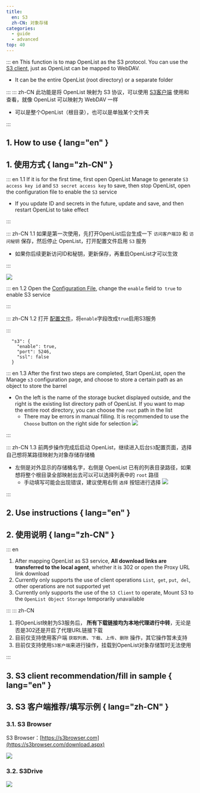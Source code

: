 ```yaml
---
title:
  en: S3
  zh-CN: 对象存储
categories:
  - guide
  - advanced
top: 40
---
```


::: en
This function is to map OpenList as the S3 protocol. You can use the [S3 client](#s3-client-recommendation-fill-in-sample), just as OpenList can be mapped to WebDAV.

- It can be the entire OpenList (root directory) or a separate folder

:::
::: zh-CN
此功能是将 OpenList 映射为 S3 协议，可以使用 [S3客户端](#s3-客户端推荐-填写示例) 使用和查看，就像 OpenList 可以映射为 WebDAV 一样

- 可以是整个OpenList（根目录），也可以是单独某个文件夹

:::

## 1. How to use { lang="en" }

## 1. 使用方式 { lang="zh-CN" }

::: en
1.1 If it is for the first time, first open OpenList Manage to generate `S3 access key id` and `S3 secret access key` to save, then stop OpenList, open the configuration file to enable the `S3` service

- If you update ID and secrets in the future, update and save, and then restart OpenList to take effect

:::

::: zh-CN
1.1 如果是第一次使用，先打开OpenList后台生成一下 `访问客户端ID` 和 `访问秘钥` 保存，然后停止 OpenList，打开配置文件启用 `S3` 服务

- 如果你后续更新访问ID和秘钥，更新保存，再重启OpenList才可以生效

:::

![](/img/advanced/s3/s3_config.png)

::: en
1.2 Open the [Configuration File](../../configuration/configuration.md#s3), change the `enable` field to` true` to enable S3 service

:::

::: zh-CN
1.2 打开 [配置文件](../../configuration/configuration.md#s3)，将`enable`字段改成`true`启用S3服务

:::

```json{2}
  "s3": {
    "enable": true,
    "port": 5246,
    "ssl": false
  }
```

::: en
1.3 After the first two steps are completed, Start OpenList, open the Manage `s3` configuration page, and choose to store a certain path as an object to store the barrel

- On the left is the name of the storage bucket displayed outside, and the right is the existing list directory path of OpenList. If you want to map the entire root directory, you can choose the `root` path in the list
  - There may be errors in manual filling. It is recommended to use the `Choose` button on the right side for selection
    ![](/img/advanced/s3/s3_add_backup.png)

:::

::: zh-CN
1.3 前两步操作完成后启动 OpenList，继续进入后台`S3`配置页面，选择自己想将某路径映射为对象存储存储桶

- 左侧是对外显示的存储桶名字，右侧是 OpenList 已有的列表目录路径，如果想将整个根目录全部映射出去可以可以选择列表中的 `root` 路径
  - 手动填写可能会出现错误，建议使用右侧 `选择` 按钮进行选择
    ![](/img/advanced/s3/s3_add_backup.png)

:::

## 2. Use instructions { lang="en" }

## 2. 使用说明 { lang="zh-CN" }

::: en

1. After mapping OpenList as S3 service, **All download links are transferred to the local agent**, whether it is 302 or open the Proxy URL link download
2. Currently only supports the use of client operations `List`,` get`, `put`,` del`, other operations are not supported yet
3. Currently only supports the use of the `S3 Client` to operate, Mount S3 to the `OpenList Object Storage` temporarily unavailable

:::
::: zh-CN

1. 将OpenList映射为S3服务后， **所有下载链接均为本地代理进行中转**，无论是否是302还是开启了代理URL链接下载
2. 目前仅支持使用客户端 `获取列表`、`下载`、`上传`、`删除` 操作，其它操作暂未支持
3. 目前仅支持使用`S3客户端`来进行操作，挂载到OpenList对象存储暂时无法使用

:::

## 3. S3 client recommendation/fill in sample { lang="en" }

## 3. S3 客户端推荐/填写示例 { lang="zh-CN" }

### 3.1. S3 Browser

S3 Browser：[https://s3browser.com](https://s3browser.com/download.aspx)

![](/img/advanced/s3/s3browser.png)

### 3.2. S3Drive

![](/img/advanced/s3/s3drive.png)

